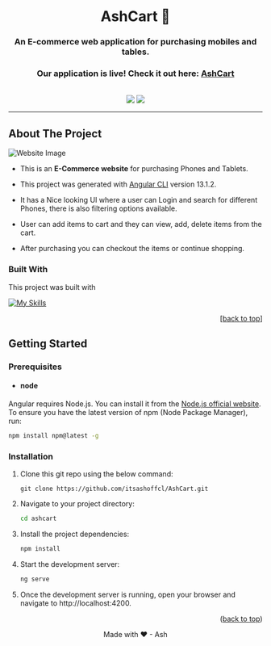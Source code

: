 <a id="readme-top"></a>

<!-- PROJECT LOGO -->
<div align="center">
  <h1>AshCart 🛒</h1>
  <h3>An E-commerce web application for purchasing mobiles and tables.</h3>
  <h3>Our application is live! Check it out here: <a href="https://ashcartproject.web.app/welcome">AshCart</a></h3>
  <br />
  <img src="https://img.shields.io/website?url=https://ashcartproject.web.app/welcome" />
  <img src="https://img.shields.io/github/package-json/dependency-version/itsashoffcl/ashcart/@angular/core" />
  <hr />
</div>


<!-- ABOUT THE PROJECT -->
## About The Project

![Website Image](https://github.com/itsashoffcl/AshCart/assets/174291852/b43c78d0-125c-4d7e-8a0f-6d77b358dc7a)

- This is an **E-Commerce website** for purchasing Phones and Tablets.

- This project was generated with [Angular CLI](https://github.com/angular/angular-cli) version 13.1.2.

- It has a Nice looking UI where a user can Login and search for different Phones, there is also filtering options available.

- User can add items to cart and they can view, add, delete items from the cart.

- After purchasing you can checkout the items or continue shopping.


### Built With
This project was built with

[![My Skills](https://skillicons.dev/icons?i=angular,nodejs,express,mongodb)]()


<p align="right">[<a href="#readme-top">back to top</a>]</p>

<!-- GETTING STARTED -->
## Getting Started

### Prerequisites
- #### node
Angular requires Node.js. You can install it from the [Node.js official website](https://nodejs.org/en). To ensure you have the latest version of npm (Node Package Manager), run:
  ```sh
  npm install npm@latest -g
  ```

### Installation 
1. Clone this git repo using the below command:
   ```git
   git clone https://github.com/itsashoffcl/AshCart.git
   ```
2. Navigate to your project directory:
   ```sh
   cd ashcart
   ```
3. Install the project dependencies:
   ```sh
   npm install
   ```
4. Start the development server:
   ```sh
   ng serve
   ```
5. Once the development server is running, open your browser and navigate to http://localhost:4200.
   
<p align="right">(<a href="#readme-top">back to top</a>)</p>

<p align="center" >Made with ❤ - Ash</p>

